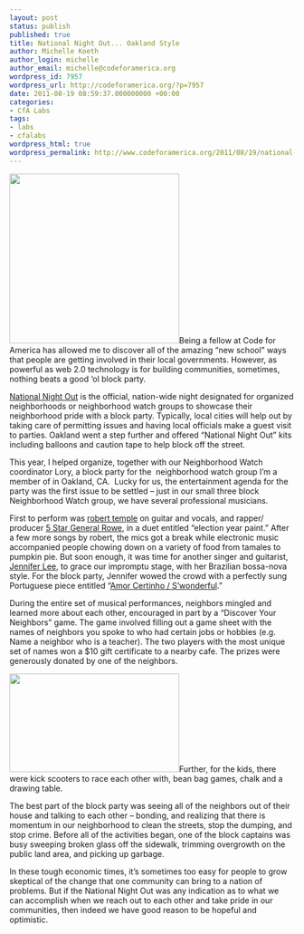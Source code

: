 ```yaml
---
layout: post
status: publish
published: true
title: National Night Out... Oakland Style
author: Michelle Koeth
author_login: michelle
author_email: michelle@codeforamerica.org
wordpress_id: 7957
wordpress_url: http://codeforamerica.org/?p=7957
date: 2011-08-19 08:59:37.000000000 +00:00
categories:
- CfA Labs
tags:
- labs
- cfalabs
wordpress_html: true
wordpress_permalink: http://www.codeforamerica.org/2011/08/19/national-night-out-oakland-style/
---
```


<p><a href="http://codeforamerica.org/wp-content/uploads/2011/08/IMAG0288fuzz.jpg"><img alt="" class="size-medium wp-image-7974 alignright" src="http://codeforamerica.org/wp-content/uploads/2011/08/IMAG0288fuzz-300x179.jpg" title="IMAG0288fuzz" width="300"/></a>Being a fellow at Code for America has allowed me to discover all of the amazing “new school” ways that people are getting involved in their local governments. However, as powerful as web 2.0 technology is for building communities, sometimes, nothing beats a good ‘ol block party.</p>
<p><a href="http://www.nationalnightout.org/nno/index.html">National Night Out</a> is the official, nation-wide night designated for organized neighborhoods or neighborhood watch groups to showcase their neighborhood pride with a block party. Typically, local cities will help out by taking care of permitting issues and having local officials make a guest visit to parties. Oakland went a step further and offered “National Night Out” kits including balloons and caution tape to help block off the street.</p>
<p>This year, I helped organize, together with our Neighborhood Watch coordinator Lory, a block party for the  neighborhood watch group I’m a member of in Oakland, CA.  Lucky for us, the entertainment agenda for the party was the first issue to be settled – just in our small three block Neighborhood Watch group, we have several professional musicians.</p>
<p>First to perform was <a href="http://www.roberttemplemusic.com/">robert temple</a> on guitar and vocals, and rapper/ producer <a href="http://www.musicwillstopthewar.com/">5 Star General Rowe</a>, in a duet entitled “election year paint.” After a few more songs by robert, the mics got a break while electronic music accompanied people chowing down on a variety of food from tamales to pumpkin pie. But soon enough, it was time for another singer and guitarist, <a href="http://www.jennifer-lee.net">Jennifer Lee</a>, to grace our impromptu stage, with her Brazilian bossa-nova style. For the block party, Jennifer wowed the crowd with a perfectly sung Portuguese piece entitled “<a href="http://www.cdbaby.com/cd/jenniferlee2">Amor Certinho / S’wond</a><a href="http://www.cdbaby.com/cd/jenniferlee2">erful</a>.”</p>
<p>During the entire set of musical performances, neighbors mingled and learned more about each other, encouraged in part by a “Discover Your Neighbors” game. The game involved filling out a game sheet with the names of neighbors you spoke to who had certain jobs or hobbies (e.g. Name a neighbor who is a teacher). The two players with the most unique set of names won a $10 gift certificate to a nearby cafe. The prizes were generously donated by one of the neighbors.</p>
<p><a href="http://codeforamerica.org/wp-content/uploads/2011/08/IMAG0289.jpg"><img alt="" class="alignleft size-medium wp-image-7977" height="174" src="http://codeforamerica.org/wp-content/uploads/2011/08/IMAG0289-e1312838901929-300x174.jpg" title="IMAG0289" width="300"/></a>Further, for the kids, there were kick scooters to race each other with, bean bag games, chalk and a drawing table.</p>
<p>The best part of the block party was seeing all of the neighbors out of their house and talking to each other – bonding, and realizing that there is momentum in our neighborhood to clean the streets, stop the dumping, and stop crime. Before all of the activities began, one of the block captains was busy sweeping broken glass off the sidewalk, trimming overgrowth on the public land area, and picking up garbage.</p>
<p>In these tough economic times, it’s sometimes too easy for people to grow skeptical of the change that one community can bring to a nation of problems. But if the National Night Out was any indication as to what we can accomplish when we reach out to each other and take pride in our communities, then indeed we have good reason to be hopeful and optimistic.</p>
